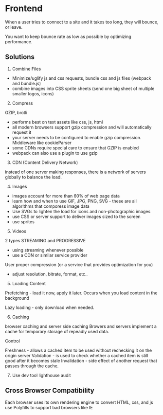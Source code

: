# Frontend

When a user tries to connect to a site and it takes too long, they will bounce, or leave.

You want to keep bounce rate as low as possible by optimizing performance.

## Solutions

1. Combine Files

- Minimize/uglify js and css requests, bundle css and js files (webpack and bundle.js)
- combine images into CSS sprite sheets (send one big sheet of multiple smaller logos, icons)

2. Compress

GZIP, brotli

- performs best on text assets like css, js, html
- all modern browsers support gzip compression and will automatically request it
- your server needs to be configured to enable gzip compression. Middleware like cookieParser
- some CDNs require special care to ensure that GZIP is enabled
- webpack can also use a plugin to use gzip

3. CDN (Content Delivery Network)

instead of one server making responses, there is a network of servers globally to balance the load.

4. Images

- images account for more than 60% of web page data
- learn how and when to use GIF, JPG, PNG, SVG - these are all algorithms that comporess image data
- Use SVGs to lighten the load for icons and non-photographic images
- use CSS or server support to deliver images sized to the screen
- use sprites

5. Videos

2 types STREAMING and PROGRESSIVE

- using streaming whenever possible
- use a CDN or similar service provider

User proper compression (or a service that provides optimization for you)

- adjust resolution, bitrate, format, etc..

5. Loading Content

Prefetching - load it now, apply it later. Occurs when you load content in the background

Lazy loading - only download when needed.

6. Caching

browser caching and server side caching
Browers and servers implement a cache for temporary storage of repeadly used data.

Control

Freshness - allows a cached item to be used without rechecking it on the origin server
Validation - is used to check whether a cached item is still good after it becomes stale
Invalidation - side effect of another request that passes through the cache.

7. Use dev tool lighthouse audit

## Cross Browser Compatibility

Each browser uses its own rendering engine to convert HTML, css, and js
use Polyfills to support bad browsers like IE
